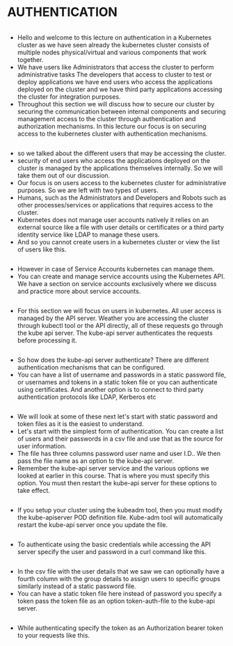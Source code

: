 # AUTHENTICATION

<figure><img src="../.gitbook/assets/image (53).png" alt=""><figcaption></figcaption></figure>

* Hello and welcome to this lecture on authentication in a Kubernetes cluster as we have seen already the kubernetes cluster consists of multiple nodes physical/virtual and various components that work together.&#x20;
* We have users like Administrators that access the cluster to perform administrative tasks The developers that access to cluster to test or deploy applications we have end users who access the applications deployed on the cluster and we have third party applications accessing the cluster for integration purposes.&#x20;
* Throughout this section we will discuss how to secure our cluster by securing the communication between internal components and securing management access to the cluster through authentication and authorization mechanisms. In this lecture our focus is on securing access to the kubernetes cluster with authentication mechanisms.

<figure><img src="../.gitbook/assets/image (1) (1) (1) (1) (1) (1) (1) (1) (1) (1) (1) (1) (1) (1) (1) (1) (1) (1) (1) (1).png" alt=""><figcaption></figcaption></figure>

* &#x20;so we talked about the different users that may be accessing the cluster.
* &#x20;security of end users who access the applications deployed on the cluster is managed by the applications themselves internally. So we will take them out of our discussion.
* &#x20;Our focus is on users access to the kubernetes cluster for administrative purposes. So we are left with two types of users.&#x20;
* Humans, such as the Administrators and Developers and Robots such as other processes/services or applications that requires access to the cluster.&#x20;
* Kubernetes does not manage user accounts natively it relies on an external source like a file with user details or certificates or a third party identity service like LDAP to manage these users.
* And so you cannot create users in a kubernetes cluster or view the list of users like this.

<figure><img src="../.gitbook/assets/image (2) (1) (1) (1) (1) (1) (1) (1) (1) (1) (1) (1) (1) (1) (1) (1) (1) (1).png" alt=""><figcaption></figcaption></figure>

* However in case of Service Accounts kubernetes can manage them.&#x20;
* You can create and manage service accounts using the Kubernetes API. We have a section on service accounts exclusively where we discuss and practice more about service accounts.

<figure><img src="../.gitbook/assets/image (3) (1) (1) (1) (1) (1) (1) (1) (1) (1) (1) (1) (1) (1) (1) (1) (1).png" alt=""><figcaption></figcaption></figure>

* For this section we will focus on users in kubernetes. All user access is managed by the API server. Weather you are accessing the cluster through kubectl tool or the API directly, all of these requests go through the kube api server. The kube-api server authenticates the requests before processing it.

<figure><img src="../.gitbook/assets/image (4) (1) (1) (1) (1) (1) (1) (1) (1) (1) (1) (1) (1) (1) (1) (1) (1).png" alt=""><figcaption></figcaption></figure>

* So how does the kube-api server authenticate? There are different authentication mechanisms that can be configured.&#x20;
* You can have a list of username and passwords in a static password file, or usernames and tokens in a static token file or you can authenticate using certificates. And another option is to connect to third party authentication protocols like LDAP, Kerberos etc

<figure><img src="../.gitbook/assets/image (5) (1) (1) (1) (1) (1) (1) (1) (1) (1) (1) (1) (1) (1) (1).png" alt=""><figcaption></figcaption></figure>

* We will look at some of these next let's start with static password and token files as it is the easiest to understand.
* Let's start with the simplest form of authentication. You can create a list of users and their passwords in a csv file and use that as the source for user information.&#x20;
* The file has three columns password user name and user I.D.. We then pass the file name as an option to the kube-api server.&#x20;
* Remember the kube-api server service and the various options we looked at earlier in this course. That is where you must specify this option. You must then restart the kube-api server for these options to take effect.

<figure><img src="../.gitbook/assets/image (6) (1) (1) (1) (1) (1) (1) (1) (1) (1) (1) (1) (1) (1).png" alt=""><figcaption></figcaption></figure>

* If you setup your cluster using the kubeadm tool, then you must modify the kube-apiserver POD definition file. Kube-adm tool will automatically restart the kube-api server once you update the file.

<figure><img src="../.gitbook/assets/image (7) (1) (1) (1) (1) (1) (1) (1) (1) (1) (1).png" alt=""><figcaption></figcaption></figure>



* To authenticate using the basic credentials while accessing the API server specify the user and password in a curl command like this.&#x20;

<figure><img src="../.gitbook/assets/image (8) (1) (1) (1) (1) (1) (1) (1) (1) (1).png" alt=""><figcaption></figcaption></figure>

* In the csv file with the user details that we saw we can optionally have a fourth column with the group details to assign users to specific groups similarly instead of a static password file.&#x20;
* You can have a static token file here instead of password you specify a token pass the token file as an option token-auth-file to the kube-api server.

<figure><img src="../.gitbook/assets/image (9) (1) (1) (1) (1) (1) (1) (1) (1) (1).png" alt=""><figcaption></figcaption></figure>

* &#x20;While authenticating specify the token as an Authorization bearer token to your requests like this.

<figure><img src="../.gitbook/assets/image (10) (1) (1) (1) (1) (1) (1) (1) (1) (1).png" alt=""><figcaption></figcaption></figure>
